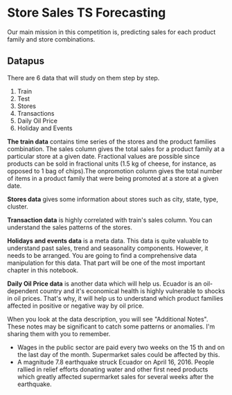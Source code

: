 # Store Sales TS Forecasting
Our main mission in this competition is, predicting sales for each product family and store combinations.

## Datapus


There are 6 data that will study on them step by step.

1. Train
2. Test
3. Stores
4. Transactions
5. Daily Oil Price
6. Holiday and Events

**The train data** contains time series of the stores and the product families combination. The sales column gives the total sales for a product family at a particular store at a given date. Fractional values are possible since products can be sold in fractional units (1.5 kg of cheese, for instance, as opposed to 1 bag of chips).The onpromotion column gives the total number of items in a product family that were being promoted at a store at a given date.

**Stores data** gives some information about stores such as city, state, type, cluster.

**Transaction data** is highly correlated with train's sales column. You can understand the sales patterns of the stores.

**Holidays and events data** is a meta data. This data is quite valuable to understand past sales, trend and seasonality components. However, it needs to be arranged. You are going to find a comprehensive data manipulation for this data. That part will be one of the most important chapter in this notebook.

**Daily Oil Price data** is another data which will help us. Ecuador is an oil-dependent country and it's economical health is highly vulnerable to shocks in oil prices. That's why, it will help us to understand which product families affected in positive or negative way by oil price.

When you look at the data description, you will see "Additional Notes". These notes may be significant to catch some patterns or anomalies. I'm sharing them with you to remember.

- Wages in the public sector are paid every two weeks on the 15 th and on the last day of the month. Supermarket sales could be affected by this.
- A magnitude 7.8 earthquake struck Ecuador on April 16, 2016. People rallied in relief efforts donating water and other first need products which greatly affected supermarket sales for several weeks after the earthquake.